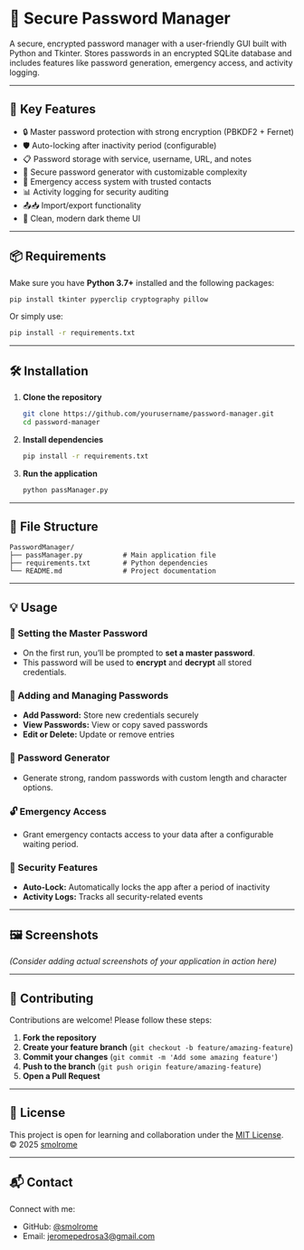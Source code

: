 # 🔐 Secure Password Manager

A secure, encrypted password manager with a user-friendly GUI built with Python and Tkinter. 
Stores passwords in an encrypted SQLite database and includes features like password generation, emergency access, and activity logging.

---

## 🚀 Key Features

- 🔒 Master password protection with strong encryption (PBKDF2 + Fernet)
- 🛡️ Auto-locking after inactivity period (configurable)
- 📋 Password storage with service, username, URL, and notes
- 🔑 Secure password generator with customizable complexity
- 🚨 Emergency access system with trusted contacts
- 📊 Activity logging for security auditing
- 📤📥 Import/export functionality
- 🎨 Clean, modern dark theme UI

---

## 📦 Requirements

Make sure you have **Python 3.7+** installed and the following packages:

```bash
pip install tkinter pyperclip cryptography pillow
```

Or simply use:

```bash
pip install -r requirements.txt
```

---

## 🛠️ Installation

1. **Clone the repository**  
   ```bash
   git clone https://github.com/yourusername/password-manager.git
   cd password-manager
   ```

2. **Install dependencies**  
   ```bash
   pip install -r requirements.txt
   ```

3. **Run the application**  
   ```bash
   python passManager.py
   ```

---

## 📐 File Structure

```
PasswordManager/
├── passManager.py          # Main application file
├── requirements.txt        # Python dependencies
└── README.md               # Project documentation
```

---

## 💡 Usage

### 🔐 Setting the Master Password
- On the first run, you’ll be prompted to **set a master password**.
- This password will be used to **encrypt** and **decrypt** all stored credentials.

### 📂 Adding and Managing Passwords
- **Add Password:** Store new credentials securely  
- **View Passwords:** View or copy saved passwords  
- **Edit or Delete:** Update or remove entries  

### 🔄 Password Generator
- Generate strong, random passwords with custom length and character options.

### 🔓 Emergency Access
- Grant emergency contacts access to your data after a configurable waiting period.

### 🔐 Security Features
- **Auto-Lock:** Automatically locks the app after a period of inactivity  
- **Activity Logs:** Tracks all security-related events  

---

## 🖼️ Screenshots

*(Consider adding actual screenshots of your application in action here)*

---

## 🤝 Contributing

Contributions are welcome! Please follow these steps:

1. **Fork the repository**  
2. **Create your feature branch** (`git checkout -b feature/amazing-feature`)  
3. **Commit your changes** (`git commit -m 'Add some amazing feature'`)  
4. **Push to the branch** (`git push origin feature/amazing-feature`)  
5. **Open a Pull Request**  

---

## 📜 License

This project is open for learning and collaboration under the [MIT License](./LICENSE).  
© 2025 [smolrome](https://github.com/smolrome)

---

## 📬 Contact

Connect with me:

- GitHub: [@smolrome](https://github.com/smolrome)  
- Email: jeromepedrosa3@gmail.com  
